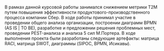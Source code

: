 В рамках данной курсовой работы занимался снижением метрики T2M путем повышения эффективности продуктового-производственного процесса компании Сбер. В ходе работы принимал участие в проведении общего анализа организации, построении диаграмм BPMN (AS IS | TO BE), разработке и предложении решения проблемных мест, проведении PEST-анализа и анализа 5 сил М.Портера.
В ходе выполнения проекта были разработаны следующие артефакты: матрица RACI, матрица SWOT, диаграммы (SIPOC, BPMN, Исикавы).
